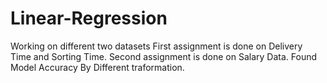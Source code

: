 # Linear-Regression
Working on different two datasets
First assignment is done on Delivery Time and Sorting Time.
Second assignment is done on Salary Data.
Found Model Accuracy By Different traformation.
